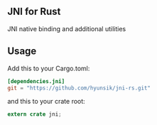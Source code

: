 ## JNI for Rust

JNI native binding and additional utilities

## Usage

Add this to your Cargo.toml:

```toml
[dependencies.jni]
git = "https://github.com/hyunsik/jni-rs.git"
```

and this to your crate root:
```rust
extern crate jni;
```
